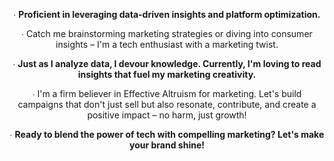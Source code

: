<html>
<body>

<header>
  <p> 
    
∙  **Proficient in leveraging data-driven insights and platform optimization.**

∙ Catch me brainstorming marketing strategies or diving into consumer insights – I'm a tech enthusiast with a marketing twist.

∙ **Just as I analyze data, I devour knowledge. Currently, I'm loving to read insights that fuel my marketing creativity.**

∙ I'm a firm believer in Effective Altruism for marketing. Let's build campaigns that don't just sell but also resonate, contribute, and create a positive impact – no harm, just growth!

∙ **Ready to blend the power of tech with compelling marketing? Let's make your brand shine!**
</p>
</header>

</body>
</html>

